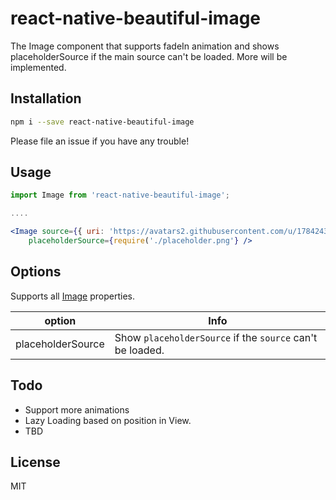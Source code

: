react-native-beautiful-image
===

The Image component that supports fadeIn animation and shows placeholderSource if the main source can't be loaded. More will be implemented.


## Installation

```bash
npm i --save react-native-beautiful-image
```

Please file an issue if you have any trouble!


## Usage

```jsx
import Image from 'react-native-beautiful-image';

....

<Image source={{ uri: 'https://avatars2.githubusercontent.com/u/1784243?v=3&s=460' }}
    placeholderSource={require('./placeholder.png'} />
```
## Options
Supports all [Image](https://facebook.github.io/react-native/docs/images.html) properties.

option | Info
------ | ----
placeholderSource | Show `placeholderSource` if the `source` can't be loaded.

## Todo
- Support more animations
- Lazy Loading based on position in View.
- TBD

## License

MIT
